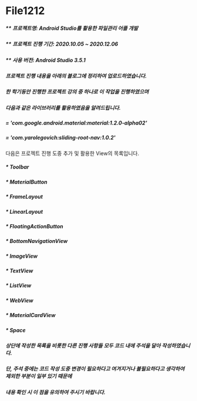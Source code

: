 # File1212
##### ** 프로젝트명: Android Studio를 활용한 파일관리 어플 개발

##### ** 프로젝트 진행 기간: 2020.10.05 ~ 2020.12.06

##### ** 사용 버전: Android Studio 3.5.1

##### 프로젝트 진행 내용을 아래의 블로그에 정리하여 업로드하였습니다.

##### 한 학기동안 진행한 프로젝트 강의 중 하나로 이 작업을 진행하였으며 
##### 다음과 같은 라이브러리를 활용하였음을 알려드립니다.

##### = 'com.google.android.material:material:1.2.0-alpha02'
##### = 'com.yarolegovich:sliding-root-nav:1.0.2'

다음은 프로젝트 진행 도중 추가 및 활용한 View의 목록입니다.
##### * Toolbar
##### * MaterialButton
##### * FrameLayout
##### * LinearLayout
##### * FloatingActionButton
##### * BottomNavigationView
##### * ImageView
##### * TextView
##### * ListView
##### * WebView
##### * MaterialCardView
##### * Space

##### 상단에 작성한 목록을 비롯한 다른 진행 사항들 모두 코드 내에 주석을 달아 작성하였습니다.
##### 단, 주석 중에는 코드 작성 도중 변경이 필요하다고 여겨지거나 불필요하다고 생각하여 제외한 부분이 일부 있기 때문에
##### 내용 확인 시 이 점을 유의하여 주시기 바랍니다.

